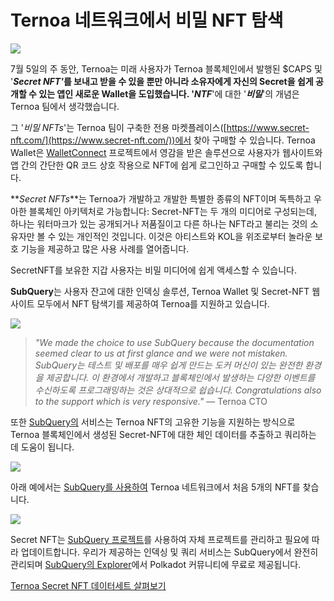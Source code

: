 # Ternoa 네트워크에서 비밀 NFT 탐색

![](https://miro.medium.com/max/1200/0*s1fSGGelS-HVJNBm)

7월 5일의 주 동안, Ternoa는 미래 사용자가 Ternoa 블록체인에서 발행된 $CAPS 및 '**_Secret NFT'_**를 보내고 받을 수 있을 뿐만 아니라 소유자에게 자신의 Secret을 쉽게 공개할 수 있는 앱인 새로운 Wallet을 도입했습니다. '**_NTF_**'에 대한 '**_비밀_**'의 개념은 Ternoa 팀에서 생각했습니다.

그 '_비밀 NFTs_'는 Ternoa 팀이 구축한 전용 마켓플레이스([https://www.secret-nft.com/](https://www.secret-nft.com/))에서 찾아 구매할 수 있습니다. Ternoa Wallet은 [WalletConnect](https://walletconnect.org/) 프로젝트에서 영감을 받은 솔루션으로 사용자가 웹사이트와 앱 간의 간단한 QR 코드 상호 작용으로 NFT에 쉽게 로그인하고 구매할 수 있도록 합니다.

**_Secret NFTs_**는 Ternoa가 개발하고 개발한 특별한 종류의 NFT이며 독특하고 우아한 블록체인 아키텍처로 가능합니다: Secret-NFT는 두 개의 미디어로 구성되는데, 하나는 워터마크가 있는 공개되거나 저품질이고 다른 하나는 NFT라고 불리는 것의 소유자만 볼 수 있는 개인적인 것입니다. 이것은 아티스트와 KOL을 위조로부터 놀라운 보호 기능을 제공하고 많은 사용 사례를 열어줍니다.

SecretNFT를 보유한 지갑 사용자는 비밀 미디어에 쉽게 액세스할 수 있습니다.

**SubQuery**는 사용자 잔고에 대한 인덱싱 솔루션, Ternoa Wallet 및 Secret-NFT 웹사이트 모두에서 NFT 탐색기를 제공하여 Ternoa를 지원하고 있습니다.

![](https://miro.medium.com/max/1400/0*gquKRKBgiyAAxRFZ)

> _"We made the choice to use SubQuery because the documentation seemed clear to us at first glance and we were not mistaken. SubQuery는 테스트 및 배포를 매우 쉽게 만드는 도커 머신이 있는 완전한 환경을 제공합니다. 이 환경에서 개발하고 블록체인에서 발생하는 다양한 이벤트를 수신하도록 프로그래밍하는 것은 상대적으로 쉽습니다. Congratulations also to the support which is very responsive."_ — Ternoa CTO

또한 [SubQuery의](https://subquery.network/) 서비스는 Ternoa NFT의 고유한 기능을 지원하는 방식으로 Ternoa 블록체인에서 생성된 Secret-NFT에 대한 체인 데이터를 추출하고 쿼리하는 데 도움이 됩니다.

![](https://miro.medium.com/max/1400/0*CA7lfxmZxHCKhzWw)

아래 예에서는 [SubQuery를 사용하여](https://explorer.subquery.network/subquery/capsule-corp-ternoa/indexer) Ternoa 네트워크에서 처음 5개의 NFT를 찾습니다.

![](https://miro.medium.com/max/1400/0*YaQGpb3xUn7BUESx)

Secret NFT는 [SubQuery 프로젝트](https://project.subquery.network/)를 사용하여 자체 프로젝트를 관리하고 필요에 따라 업데이트합니다. 우리가 제공하는 인덱싱 및 쿼리 서비스는 SubQuery에서 완전히 관리되며 [SubQuery의 Explorer](https://explorer.subquery.network/)에서 Polkadot 커뮤니티에 무료로 제공됩니다.

[Ternoa Secret NFT 데이터세트 살펴보기](https://explorer.subquery.network/subquery/capsule-corp-ternoa/indexer)
